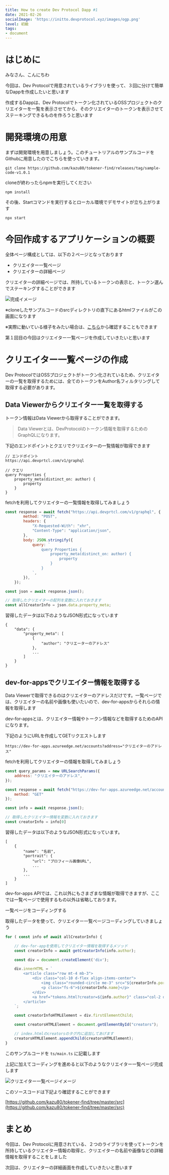 ```yaml
---
title: How to create Dev Protocol Dapp #1
date: 2021-02-26
socialImage: 'https://initto.devprotocol.xyz/images/ogp.png'
level: 初級
tags:
- document
---
```

# はじめに

みなさん、こんにちわ

今回は、Dev Protocolで用意されているライブラリを使って、３回に分けて簡単なDappを作成したいと思います

作成するDappは、Dev Protocolでトークン化されているOSSプロジェクトのクリエイターを一覧を表示させてから、そのクリエイターのトークンを表示させてステーキングできるものを作ろうと思います

# 開発環境の用意

まずは開発環境を用意しましょう。このチュートリアルのサンプルコードをGithubに用意したのでこちらを使っていきます。

``` text
git clone https://github.com/kazu80/tokener-find/releases/tag/sample-code-v1.0.1
```

cloneが終わったらnpmを実行してください

``` text
npm install
```

その後、Startコマンドを実行するとローカル環境でデモサイトが立ち上がります

``` text
npx start
```

# 今回作成するアプリケーションの概要

全体ページ構成としては、以下の２ページとなっております

- クリエイター一覧ページ
- クリエイターの詳細ページ

クリエイターの詳細ページでは、所持しているトークンの表示と、トークン選んでステーキングすることができます

![完成イメージ](/images/posts/20210226/pic01.png)

※cloneしたサンプルコードのsrcディレクトリの直下にあるhtmlファイルがこの画面になります

※実際に動いている様子をみたい場合は、[こちら](https://kawakami.dev/lab/tokens/)から確認することもできます

第１回目の今回はクリエイター一覧ページを作成していきたいと思います

# クリエイター一覧ページの作成

Dev ProtocolではOSSプロジェクトがトークン化されているため、クリエイターの一覧を取得するためには、全てのトークンをAuthor名フィルタリングして取得する必要があります。

## Data Viewerからクリエイター一覧を取得する

トークン情報はData Viewerから取得することができます。

> Data Viewerとは、DevProtocolのトークン情報を取得するためのGraphQLになります。

下記のエンドポイントとクエリでクリエイターの一覧情報が取得できます

``` text
// エンドポイント
https://api.devprtcl.com/v1/graphql

// クエリ
query Properties {
    property_meta(distinct_on: author) {
        property
    }
}
```

fetchを利用してクリエイターの一覧情報を取得してみましょう

```javascript
const response = await fetch("https://api.devprtcl.com/v1/graphql", {
        method: "POST",
        headers: {
            "X-Requested-With": "xhr",
            "Content-Type": "application/json",
        },
        body: JSON.stringify({
            query: `
                query Properties {
                    property_meta(distinct_on: author) {
                        property
                    }
                }
            `,
        }),
    });

const json = await response.json();

// 取得したクリエイターの配列を変数に入れておきます
const allCreatorInfo = json.data.property_meta;
```

習得したデータは以下のようなJSON形式になっています

``` text
{
    "data": {
        "property_meta": [
            {
                "author": "クリエーターのアドレス"
            },
            ...
        ]
    }
}
```

## dev-for-appsでクリエイター情報を取得する

Data Viewerで取得できるのはクリエイターのアドレスだけです。一覧ページでは、クリエイターの名前や画像も使いたいので、dev-for-appsからそれらの情報を取得します

dev-for-appsとは、クリエイター情報やトークン情報などを取得するためのAPIになります。

下記のようにURLを作成してGETリクエストします

```text
https://dev-for-apps.azureedge.net/accounts?address="クリエイターのアドレス"
```

fetchを利用してクリエイターの情報を取得してみましょう

```javascript
const query_params = new URLSearchParams({
    address: "クリエイターのアドレス",
});

const response = await fetch("https://dev-for-apps.azureedge.net/accounts?" + query_params, {
    method: "GET"
});

const info = await response.json();

// 取得したクリエイター情報を変数に入れておきます
const creatorInfo = info[0]
```

習得したデータは以下のようなJSON形式になっています。

```text
[
    {
        "name": "名前",
        "portrait": {
            "url": "プロフィール画像URL",
            ...
        },
        ...
    }
]
```

dev-for-apps APIでは、これ以外にもさまざまな情報が取得できますが、ここでは一覧ページで使用するもの以外は省略しております。

一覧ページをコーディングする

取得したデータを使って、クリエイター一覧ページコーディングしていきましょう

```javascript
for ( const info of await allCreatorInfo) {

    // dev-for-appを使用してクリエイター情報を取得するメソッド
    const creatorInfo = await getCreatorInfo(info.author);

    const div = document.createElement('div');

    div.innerHTML = `
        <article class="row mt-4 mb-3">
            <div class="col-10 d-flex align-items-center">
                <img class="rounded-circle me-3" src="${creatorInfo.portrait.url}" alt="creator image" width="60" height="60" style="object-fit: contain">
                <p class="fs-6">${creatorInfo.name}</p>
            </div>
            <a href="tokens.html?creator=${info.author}" class="col-2 d-flex align-items-center justify-content-center btn btn-primary">TOKEN</a>
        </article>
    `;

    const creatorInfoHTMLElement = div.firstElementChild;

    const creatorsHTMLElement = document.getElementById("creators");

    // index.htmlのcreatorsのタグ内に追加してあげます
    creatorsHTMLElement.appendChild(creatorsHTMLElement);
}
```

このサンプルコードを `ts/main.ts` に記載します

上記に加えてコーディングを進めると以下のようなクリエイター一覧ページ完成します

![クリエイター一覧ページイメージ](/images/posts/20210226/pic02.png)

このソースコードは下記より確認することができます

[https://github.com/kazu80/tokener-find/tree/master/src](https://github.com/kazu80/tokener-find/tree/master/src)

# まとめ

今回は、Dev Protocolに用意されている、２つのライブラリを使ってトークンを所持しているクリエイター情報の取得と、クリエイターの名前や画像などの詳細情報を取得することをしました

次回は、クリエイターの詳細画面を作成していきたいと思います